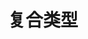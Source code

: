 ---
id: 3
title: "3. 复合类型"
task: "创建一个包含五个整数的数组，并打印出第一个和最后一个元素"
code: |
  fn main() {
      // 元组类型
      let tup: (i32, f64, char) = (500, 6.4, 'z');
      let (x, y, z) = tup;  // 解构

      // 数组类型
      let arr = [1, 2, 3, 4, 5];
      let first = arr[0];
      
      println!("元组: ({}, {}, {})", x, y, z);
      println!("数组第一个元素: {}", first);
  }
output: "元组: (500, 6.4, z), 数组第一个元素: 1"
description: "复合类型允许将多个值组合成一个类型。元组可以包含不同类型，数组中的所有元素必须相同类型。"
--- 